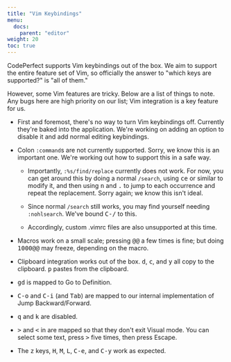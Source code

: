 ```yaml
---
title: "Vim Keybindings"
menu:
  docs:
    parent: "editor"
weight: 20
toc: true
---
```


CodePerfect supports Vim keybindings out of the box. We aim to support the
entire feature set of Vim, so officially the answer to "which keys are supported?" is "all of them."

However, some Vim features are tricky. Below are a list of things to note.  Any
bugs here are high priority on our list; Vim integration is a key feature for
us.

- First and foremost, there's no way to turn Vim keybindings off. Currently
  they're baked into the application. We're working on adding an option to disable it and add
  normal editing keybindings.

- Colon `:command`s are not currently supported. Sorry, we know this is an important
  one. We're working out how to support this in a safe way.

  - Importantly, `:%s/find/replace` currently does not work. For now, you can
    get around this by doing a normal `/search`, using <kbd>ce</kbd> or similar to
    modify it, and then using <kbd>n</kbd> and <kbd>.</kbd> to jump to each occurrence and
    repeat the replacement. Sorry again; we know this isn't ideal.

  - Since normal `/search` still works, you may find yourself needing
    `:nohlsearch`. We've bound <kbd>C-/</kbd> to this.

  - Accordingly, custom .vimrc files are also unsupported at this time.

- Macros work on a small scale; pressing <kbd>@@</kbd> a few times is fine;
  but doing <kbd>1000@@</kbd> may freeze, depending on the macro.

- Clipboard integration works out of the box. <kbd>d</kbd>, <kbd>c</kbd>, and <kbd>y</kbd> all copy to the
  clipboard. <kbd>p</kbd> pastes from the clipboard.

- <kbd>gd</kbd> is mapped to Go to Definition.

- <kbd>C-o</kbd> and <kbd>C-i</kbd> (and <kbd>Tab</kbd>) are mapped to our internal implementation
  of Jump Backward/Forward.

- <kbd>q</kbd> and <kbd>k</kbd> are disabled.

- <kbd>&gt;</kbd> and <kbd>&lt;</kbd> in are mapped so that they don't exit Visual mode.
  You can select some text, press <kbd>&gt;</kbd> five times, then press Escape.

- The <kbd>z</kbd> keys, <kbd>H</kbd>, <kbd>M</kbd>, <kbd>L</kbd>, <kbd>C-e</kbd>, and <kbd>C-y</kbd> work as expected.
